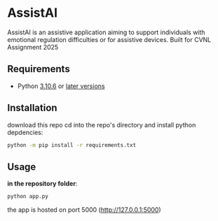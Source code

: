 # AssistAI
AssistAI is an assistive application aiming to support individuals with emotional regulation difficulties or for assistive devices.
Built for CVNL Assignment 2025

## Requirements
- Python [3.10.6](https://www.python.org/downloads/release/python-3106/) or [later versions](https://www.python.org/downloads/)

## Installation
download this repo 
cd into the repo's directory and install python depdencies:
```bash
python -m pip install -r requirements.txt
```

## Usage
**in the repository folder**:
```bash
python app.py
```

the app is hosted on port 5000 (http://127.0.0.1:5000)